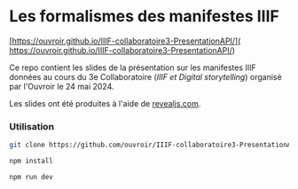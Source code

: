# Les formalismes des manifestes IIIF

[https://ouvroir.github.io/IIIF-collaboratoire3-PresentationAPI/]( https://ouvroir.github.io/IIIF-collaboratoire3-PresentationAPI/)

Ce repo contient les slides de la présentation sur les manifestes IIIF données au cours du 3e Collaboratoire (*IIIF et Digital storytelling*) organisé par l'Ouvroir le 24 mai 2024. 

Les slides ont été produites à l'aide de [revealjs.com](https://revealjs.com/). 


### Utilisation

```bash
git clone https://github.com/ouvroir/IIIF-collaboratoire3-PresentationAPI.git && cd IIIF-collaboratoire3-PresentationAPI/
```

```bash
npm install
```

```bash
npm run dev
```
